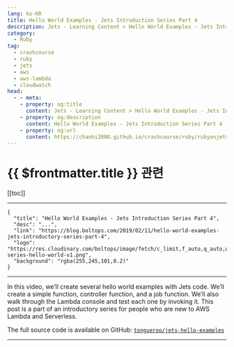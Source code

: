 ```yaml
---
lang: ko-KR
title: Hello World Examples - Jets Introduction Series Part 4
description: Jets - Learning Content > Hello World Examples - Jets Introduction Series Part 4
category:
  - Ruby
tag:
  - crashcourse
  - ruby
  - jets
  - aws
  - aws-lambda
  - cloudwatch
head:
  - - meta:
    - property: og:title
      content: Jets - Learning Content > Hello World Examples - Jets Introduction Series Part 4
    - property: og:description
      content: Hello World Examples - Jets Introduction Series Part 4
    - property: og:url
      content: https://chanhi2000.github.io/crashcourse/ruby/rubyonjets-learning-content/20190211-hello-world-examples-jets-introductory-series-part-4.html
---
```


# {{ $frontmatter.title }} 관련

[[toc]]

---

```component VPCard
{
  "title": "Hello World Examples - Jets Introduction Series Part 4",
  "desc": "...",
  "link": "https://blog.boltops.com/2019/02/11/hello-world-examples-jets-introductory-series-part-4",
  "logo": "https://res.cloudinary.com/boltops/image/fetch/c_limit,f_auto,q_auto,w_470/https://blog.boltops.com/img/posts/2019/02/intro-series-hello-world-v1.png",
  "background": "rgba(255,245,101,0.2)"
}
```

---

<VidStack src="youtube/hVZznIOQJC4" />

In this video, we’ll create several hello world examples with Jets code. We’ll create a simple function, controller function, and a job function. We’ll also walk through the Lambda console and test each one by invoking it. This post is a part of an introductory series for people who are new to AWS Lambda and Serverless.

The full source code is available on GitHub: [<FontIcon icon="iconfont icon-github"/>`tongueroo/jets-hello-examples`](https://github.com/tongueroo/jets-hello-examples)

---

<TagLinks />